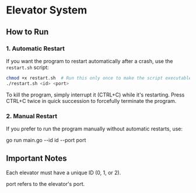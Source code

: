 # Elevator System  

## How to Run  

### 1. Automatic Restart 
If you want the program to restart automatically after a crash, use the `restart.sh` script:  

```sh
chmod +x restart.sh  # Run this only once to make the script executable
./restart.sh <id> <port>

```

To kill the program, simply interrupt it (CTRL+C) while it's restarting. Press CTRL+C twice in quick succession to forcefully terminate the program.

### 2. Manual Restart

If you prefer to run the program manually without automatic restarts, use:

go run main.go --id id --port port

## Important Notes

Each elevator must have a unique ID (0, 1, or 2).

port refers to the elevator's port.
